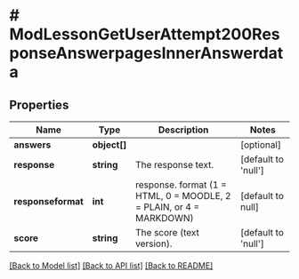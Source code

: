 # # ModLessonGetUserAttempt200ResponseAnswerpagesInnerAnswerdata

## Properties

Name | Type | Description | Notes
------------ | ------------- | ------------- | -------------
**answers** | **object[]** |  | [optional]
**response** | **string** | The response text. | [default to 'null']
**responseformat** | **int** | response. format (1 &#x3D; HTML, 0 &#x3D; MOODLE, 2 &#x3D; PLAIN, or 4 &#x3D; MARKDOWN) | [default to null]
**score** | **string** | The score (text version). | [default to 'null']

[[Back to Model list]](../../README.md#models) [[Back to API list]](../../README.md#endpoints) [[Back to README]](../../README.md)
